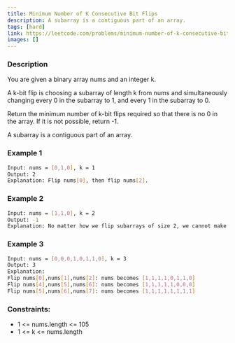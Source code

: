 ```yaml
---
title: Minimum Number of K Consecutive Bit Flips
description: A subarray is a contiguous part of an array.
tags: [hard]
link: https://leetcode.com/problems/minimum-number-of-k-consecutive-bit-flips/description/
images: []
---
```


### Description

You are given a binary array nums and an integer k.

A k-bit flip is choosing a subarray of length k from nums and simultaneously changing every 0 in the subarray to 1, and every 1 in the subarray to 0.

Return the minimum number of k-bit flips required so that there is no 0 in the array. If it is not possible, return -1.

A subarray is a contiguous part of an array.

### Example 1

```bash
Input: nums = [0,1,0], k = 1
Output: 2
Explanation: Flip nums[0], then flip nums[2].
```

### Example 2

```bash
Input: nums = [1,1,0], k = 2
Output: -1
Explanation: No matter how we flip subarrays of size 2, we cannot make the array become [1,1,1].
```


### Example 3

```bash
Input: nums = [0,0,0,1,0,1,1,0], k = 3
Output: 3
Explanation: 
Flip nums[0],nums[1],nums[2]: nums becomes [1,1,1,1,0,1,1,0]
Flip nums[4],nums[5],nums[6]: nums becomes [1,1,1,1,1,0,0,0]
Flip nums[5],nums[6],nums[7]: nums becomes [1,1,1,1,1,1,1,1]
```

### Constraints:

- 1 <= nums.length <= 105
- 1 <= k <= nums.length

